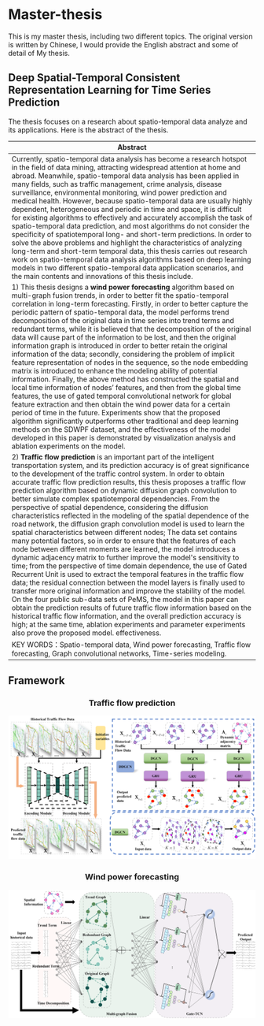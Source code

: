 # Master-thesis
This is my master thesis, including two different topics. The original version is written by Chinese, I would provide the English abstract and some of detail of My thesis.

## Deep Spatial-Temporal Consistent Representation Learning for Time Series Prediction

The thesis focuses on a research about spatio-temporal data analyze and its applications. Here is the abstract of the thesis.

| **Abstract** |
|----|
| Currently, spatio-temporal data analysis has become a research hotspot in the field of data mining, attracting widespread attention at home and abroad. Meanwhile, spatio-temporal data analysis has been applied in many fields, such as traffic management, crime analysis, disease surveillance, environmental monitoring, wind power prediction and medical health. However, because spatio-temporal data are usually highly dependent, heterogeneous and periodic in time and space, it is difficult for existing algorithms to effectively and accurately accomplish the task of spatio-temporal data prediction, and most algorithms do not consider the specificity of spatiotemporal long- and short-term predictions. In order to solve the above problems and highlight the characteristics of analyzing long-term and short-term temporal data, this thesis carries out research work on spatio-temporal data analysis algorithms based on deep learning models in two different spatio-temporal data application scenarios, and the main contents and innovations of this thesis include. |
| 1) This thesis designs a **wind power forecasting** algorithm based on multi-graph fusion trends, in order to better fit the spatio-temporal correlation in long-term forecasting. Firstly, in order to better capture the periodic pattern of spatio-temporal data, the model performs trend decomposition of the original data in time series into trend terms and redundant terms, while it is believed that the decomposition of the original data will cause part of the information to be lost, and then the original information graph is introduced in order to better retain the original information of the data; secondly, considering the problem of implicit feature representation of nodes in the sequence, so the node embedding matrix is introduced to enhance the modeling ability of potential information. Finally, the above method has constructed the spatial and local time information of nodes’ features, and then from the global time features, the use of gated temporal convolutional network for global feature extraction and then obtain the wind power data for a certain period of time in the future. Experiments show that the proposed algorithm significantly outperforms other traditional and deep learning methods on the SDWPF dataset, and the effectiveness of the model developed in this paper is demonstrated by visualization analysis and ablation experiments on the model.  |
| 2) **Traffic flow prediction** is an important part of the intelligent transportation system, and its prediction accuracy is of great significance to the development of the traffic control system. In order to obtain accurate traffic flow prediction results, this thesis proposes a traffic flow prediction algorithm based on dynamic diffusion graph convolution to better simulate complex spatiotemporal dependencies. From the perspective of spatial dependence, considering the diffusion characteristics reflected in the modeling of the spatial dependence of the road network, the diffusion graph convolution model is used to learn the spatial characteristics between different nodes; The data set contains many potential factors, so in order to ensure that the features of each node between different moments are learned, the model introduces a dynamic adjacency matrix to further improve the model's sensitivity to time; from the perspective of time domain dependence, the use of Gated Recurrent Unit is used to extract the temporal features in the traffic flow data; the residual connection between the model layers is finally used to transfer more original information and improve the stability of the model. On the four public sub-data sets of PeMS, the model in this paper can obtain the prediction results of future traffic flow information based on the historical traffic flow information, and the overall prediction accuracy is high; at the same time, ablation experiments and parameter experiments also prove the proposed model. effectiveness. |
| KEY WORDS：Spatio-temporal data, Wind power forecasting, Traffic flow forecasting, Graph convolutional networks, Time-series modeling. |

## Framework 
###  <p align="center">Traffic flow prediction</p>
![img1](./pic/Picture1.png)

###  <p align="center">Wind power forecasting</p>
![img1](./pic/Picture2.png)
